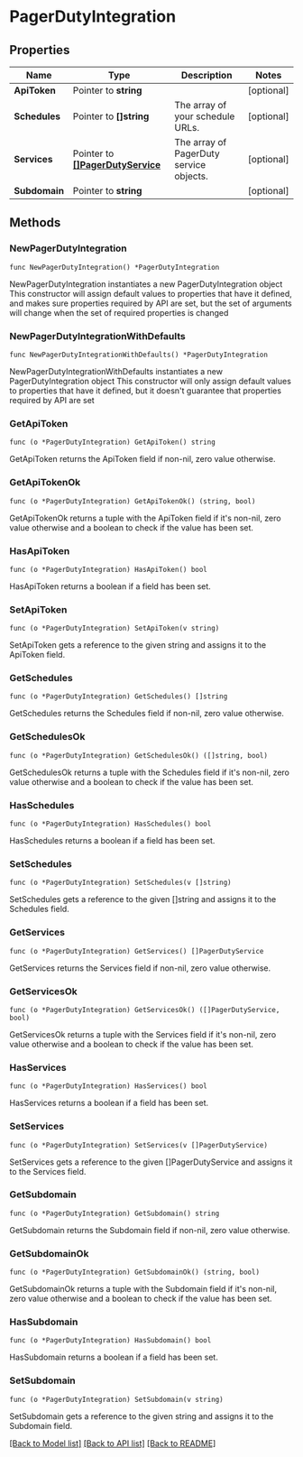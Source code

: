 # PagerDutyIntegration

## Properties

Name | Type | Description | Notes
------------ | ------------- | ------------- | -------------
**ApiToken** | Pointer to **string** |  | [optional] 
**Schedules** | Pointer to **[]string** | The array of your schedule URLs. | [optional] 
**Services** | Pointer to [**[]PagerDutyService**](PagerDutyService.md) | The array of PagerDuty service objects. | [optional] 
**Subdomain** | Pointer to **string** |  | [optional] 

## Methods

### NewPagerDutyIntegration

`func NewPagerDutyIntegration() *PagerDutyIntegration`

NewPagerDutyIntegration instantiates a new PagerDutyIntegration object
This constructor will assign default values to properties that have it defined,
and makes sure properties required by API are set, but the set of arguments
will change when the set of required properties is changed

### NewPagerDutyIntegrationWithDefaults

`func NewPagerDutyIntegrationWithDefaults() *PagerDutyIntegration`

NewPagerDutyIntegrationWithDefaults instantiates a new PagerDutyIntegration object
This constructor will only assign default values to properties that have it defined,
but it doesn't guarantee that properties required by API are set

### GetApiToken

`func (o *PagerDutyIntegration) GetApiToken() string`

GetApiToken returns the ApiToken field if non-nil, zero value otherwise.

### GetApiTokenOk

`func (o *PagerDutyIntegration) GetApiTokenOk() (string, bool)`

GetApiTokenOk returns a tuple with the ApiToken field if it's non-nil, zero value otherwise
and a boolean to check if the value has been set.

### HasApiToken

`func (o *PagerDutyIntegration) HasApiToken() bool`

HasApiToken returns a boolean if a field has been set.

### SetApiToken

`func (o *PagerDutyIntegration) SetApiToken(v string)`

SetApiToken gets a reference to the given string and assigns it to the ApiToken field.

### GetSchedules

`func (o *PagerDutyIntegration) GetSchedules() []string`

GetSchedules returns the Schedules field if non-nil, zero value otherwise.

### GetSchedulesOk

`func (o *PagerDutyIntegration) GetSchedulesOk() ([]string, bool)`

GetSchedulesOk returns a tuple with the Schedules field if it's non-nil, zero value otherwise
and a boolean to check if the value has been set.

### HasSchedules

`func (o *PagerDutyIntegration) HasSchedules() bool`

HasSchedules returns a boolean if a field has been set.

### SetSchedules

`func (o *PagerDutyIntegration) SetSchedules(v []string)`

SetSchedules gets a reference to the given []string and assigns it to the Schedules field.

### GetServices

`func (o *PagerDutyIntegration) GetServices() []PagerDutyService`

GetServices returns the Services field if non-nil, zero value otherwise.

### GetServicesOk

`func (o *PagerDutyIntegration) GetServicesOk() ([]PagerDutyService, bool)`

GetServicesOk returns a tuple with the Services field if it's non-nil, zero value otherwise
and a boolean to check if the value has been set.

### HasServices

`func (o *PagerDutyIntegration) HasServices() bool`

HasServices returns a boolean if a field has been set.

### SetServices

`func (o *PagerDutyIntegration) SetServices(v []PagerDutyService)`

SetServices gets a reference to the given []PagerDutyService and assigns it to the Services field.

### GetSubdomain

`func (o *PagerDutyIntegration) GetSubdomain() string`

GetSubdomain returns the Subdomain field if non-nil, zero value otherwise.

### GetSubdomainOk

`func (o *PagerDutyIntegration) GetSubdomainOk() (string, bool)`

GetSubdomainOk returns a tuple with the Subdomain field if it's non-nil, zero value otherwise
and a boolean to check if the value has been set.

### HasSubdomain

`func (o *PagerDutyIntegration) HasSubdomain() bool`

HasSubdomain returns a boolean if a field has been set.

### SetSubdomain

`func (o *PagerDutyIntegration) SetSubdomain(v string)`

SetSubdomain gets a reference to the given string and assigns it to the Subdomain field.


[[Back to Model list]](../README.md#documentation-for-models) [[Back to API list]](../README.md#documentation-for-api-endpoints) [[Back to README]](../README.md)


